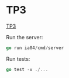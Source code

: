 # TP3

[TP3](https://gitlab.utc.fr/lagruesy/ia04/-/blob/main/docs/sujets/td3/sujet.md)

Run the server:

```go
go run ia04/cmd/server
```

Run tests:

```go
go test -v ./...
```
